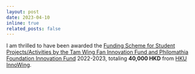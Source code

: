 ```yaml
---
layout: post
date: 2023-04-10
inline: true
related_posts: false
---
```


I am thrilled to have been awarded the [Funding Scheme for Student Projects/Activities by the Tam Wing Fan Innovation Fund and Philomathia Foundation Innovation Fund](https://innoacademy.engg.hku.hk/funding-scheme#:~:text=The%20Funding%20Scheme%20for%20student,engineering%20problems%20in%20the%20world.) 2022-2023, totaling **40,000 HKD** from [HKU InnoWing](https://innowings.engg.hku.hk/).
